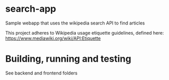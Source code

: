 # search-app
Sample webapp that uses the wikipedia search API to find articles

This project adheres to Wikipedia usage etiquette guidelines, defined
here: https://www.mediawiki.org/wiki/API:Etiquette

# Building, running and testing

See backend and frontend folders
